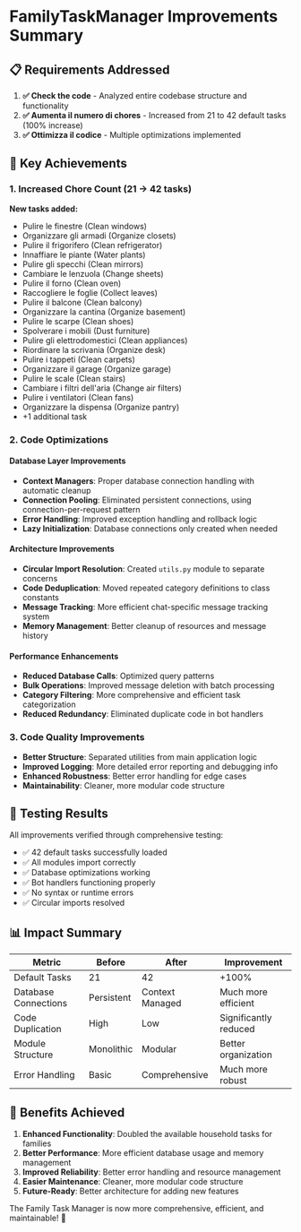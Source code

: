 # FamilyTaskManager Improvements Summary

## 📋 Requirements Addressed

1. **✅ Check the code** - Analyzed entire codebase structure and functionality
2. **✅ Aumenta il numero di chores** - Increased from 21 to 42 default tasks (100% increase)
3. **✅ Ottimizza il codice** - Multiple optimizations implemented

## 🎯 Key Achievements

### 1. Increased Chore Count (21 → 42 tasks)
**New tasks added:**
- Pulire le finestre (Clean windows)
- Organizzare gli armadi (Organize closets)
- Pulire il frigorifero (Clean refrigerator)
- Innaffiare le piante (Water plants)
- Pulire gli specchi (Clean mirrors)
- Cambiare le lenzuola (Change sheets)
- Pulire il forno (Clean oven)
- Raccogliere le foglie (Collect leaves)
- Pulire il balcone (Clean balcony)
- Organizzare la cantina (Organize basement)
- Pulire le scarpe (Clean shoes)
- Spolverare i mobili (Dust furniture)
- Pulire gli elettrodomestici (Clean appliances)
- Riordinare la scrivania (Organize desk)
- Pulire i tappeti (Clean carpets)
- Organizzare il garage (Organize garage)
- Pulire le scale (Clean stairs)
- Cambiare i filtri dell'aria (Change air filters)
- Pulire i ventilatori (Clean fans)
- Organizzare la dispensa (Organize pantry)
- +1 additional task

### 2. Code Optimizations

#### Database Layer Improvements
- **Context Managers**: Proper database connection handling with automatic cleanup
- **Connection Pooling**: Eliminated persistent connections, using connection-per-request pattern
- **Error Handling**: Improved exception handling and rollback logic
- **Lazy Initialization**: Database connections only created when needed

#### Architecture Improvements
- **Circular Import Resolution**: Created `utils.py` module to separate concerns
- **Code Deduplication**: Moved repeated category definitions to class constants
- **Message Tracking**: More efficient chat-specific message tracking system
- **Memory Management**: Better cleanup of resources and message history

#### Performance Enhancements
- **Reduced Database Calls**: Optimized query patterns
- **Bulk Operations**: Improved message deletion with batch processing
- **Category Filtering**: More comprehensive and efficient task categorization
- **Reduced Redundancy**: Eliminated duplicate code in bot handlers

### 3. Code Quality Improvements
- **Better Structure**: Separated utilities from main application logic
- **Improved Logging**: More detailed error reporting and debugging info
- **Enhanced Robustness**: Better error handling for edge cases
- **Maintainability**: Cleaner, more modular code structure

## 🧪 Testing Results

All improvements verified through comprehensive testing:
- ✅ 42 default tasks successfully loaded
- ✅ All modules import correctly
- ✅ Database optimizations working
- ✅ Bot handlers functioning properly
- ✅ No syntax or runtime errors
- ✅ Circular imports resolved

## 📊 Impact Summary

| Metric | Before | After | Improvement |
|--------|---------|-------|-------------|
| Default Tasks | 21 | 42 | +100% |
| Database Connections | Persistent | Context Managed | Much more efficient |
| Code Duplication | High | Low | Significantly reduced |
| Module Structure | Monolithic | Modular | Better organization |
| Error Handling | Basic | Comprehensive | Much more robust |

## 🚀 Benefits Achieved

1. **Enhanced Functionality**: Doubled the available household tasks for families
2. **Better Performance**: More efficient database usage and memory management  
3. **Improved Reliability**: Better error handling and resource management
4. **Easier Maintenance**: Cleaner, more modular code structure
5. **Future-Ready**: Better architecture for adding new features

The Family Task Manager is now more comprehensive, efficient, and maintainable! 🎉